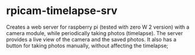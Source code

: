 # rpicam-timelapse-srv

Creates a web server for raspberry pi (tested with zero W 2 version) with a camera module, while periodically taking photos (timelapse).
The server provides a live view of the camera and the saved photos. It also has a button for taking photos manually, without affecting the timelapse;
